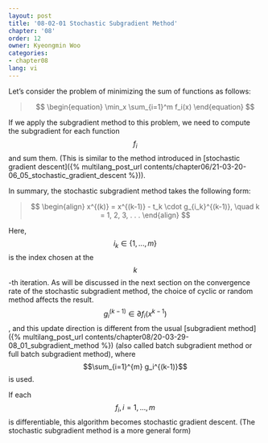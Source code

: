 ```yaml
---
layout: post
title: '08-02-01 Stochastic Subgradient Method'
chapter: '08'
order: 12
owner: Kyeongmin Woo
categories:
- chapter08
lang: vi
---
```


Let’s consider the problem of minimizing the sum of functions as follows:

>$$
\begin{equation}
\min_x \sum_{i=1}^m f_i(x)
\end{equation}
$$

If we apply the subgradient method to this problem, we need to compute the subgradient for each function $$f_i$$ and sum them. (This is similar to the method introduced in [stochastic gradient descent]({% multilang_post_url contents/chapter06/21-03-20-06_05_stochastic_gradient_descent %})).

In summary, the stochastic subgradient method takes the following form:

>$$
\begin{align}
x^{(k)} = x^{(k-1)} - t_k \cdot g_{i_k}^{(k-1)}, \quad k = 1, 2, 3, . . . 
\end{align}
$$

Here, $$i_k \in \{1,...,m\}$$ is the index chosen at the $$k$$-th iteration. As will be discussed in the next section on the convergence rate of the stochastic subgradient method, the choice of cyclic or random method affects the result. $$g_{i}^{(k-1)} \in \partial f_{i}(x^{k-1})$$, and this update direction is different from the usual [subgradient method]({% multilang_post_url contents/chapter08/20-03-29-08_01_subgradient_method %}) (also called batch subgradient method or full batch subgradient method), where $$\sum_{i=1}^{m} g_i^{(k-1)}$$ is used.

If each $$f_i, i = 1,...,m$$ is differentiable, this algorithm becomes stochastic gradient descent. (The stochastic subgradient method is a more general form)